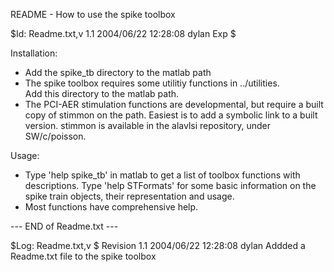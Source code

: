 README - How to use the spike toolbox

$Id: Readme.txt,v 1.1 2004/06/22 12:28:08 dylan Exp $

Installation:
* Add the spike_tb directory to the matlab path
* The spike toolbox requires some utilitiy functions in ../utilities.  
Add this directory to the matlab path.
* The PCI-AER stimulation functions are developmental, but require a 
built copy of stimmon on the path.  Easiest is to add a symbolic link to 
a built version.  stimmon is available in the alavlsi repository, under 
SW/c/poisson.

Usage:
* Type 'help spike_tb' in matlab to get a list of toolbox functions with 
descriptions.  Type 'help STFormats' for some basic information on the 
spike train objects, their representation and usage.
* Most functions have comprehensive help.

--- END of Readme.txt ---

$Log: Readme.txt,v $
Revision 1.1  2004/06/22 12:28:08  dylan
Addded a Readme.txt file to the spike toolbox

